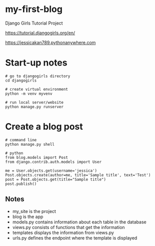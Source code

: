# my-first-blog
Django Girls Tutorial Project

https://tutorial.djangogirls.org/en/

https://jessicakan789.pythonanywhere.com 

# Start-up notes
```
# go to djangogirls directory
cd djangogirls

# create virtual environment
python -m venv myvenv

# run local server/website
python manage.py runserver
```

# Create a blog post
```
# command line
python manage.py shell

# python
from blog.models import Post
from django.contrib.auth.models import User

me = User.objects.get(username='jessica')
Post.objects.create(author=me, title='Sample title', text='Test')
post = Post.objects.get(title="Sample title")
post.publish()
```

## Notes

* my_site is the project
* blog is the app
* models.py contains information about each table in the database
* views.py consists of functions that get the information
* templates displays the information from views.py
* urls.py defines the endpoint where the template is displayed
